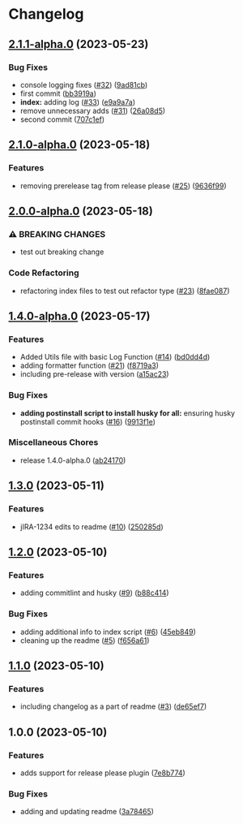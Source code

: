 # Changelog

## [2.1.1-alpha.0](https://github.com/vinodh-jw/sample-version-package/compare/v2.1.0-alpha.0...v2.1.1-alpha.0) (2023-05-23)


### Bug Fixes

* console logging fixes ([#32](https://github.com/vinodh-jw/sample-version-package/issues/32)) ([9ad81cb](https://github.com/vinodh-jw/sample-version-package/commit/9ad81cbbde7b56654772e3ee556e82a32a622b64))
* first commit ([bb3919a](https://github.com/vinodh-jw/sample-version-package/commit/bb3919aa1cfc8e5826d5c9a9caabe692d1effc97))
* **index:** adding log ([#33](https://github.com/vinodh-jw/sample-version-package/issues/33)) ([e9a9a7a](https://github.com/vinodh-jw/sample-version-package/commit/e9a9a7a9cb49c0e78e54f053f1697f86e389a8ee))
* remove unnecessary adds ([#31](https://github.com/vinodh-jw/sample-version-package/issues/31)) ([26a08d5](https://github.com/vinodh-jw/sample-version-package/commit/26a08d57309a58e1a735ec84be43ad0defa3d515))
* second commit ([707c1ef](https://github.com/vinodh-jw/sample-version-package/commit/707c1efae2f7693e0d9ddedf05a18b29044b8f46))

## [2.1.0-alpha.0](https://github.com/vinodh-jw/sample-version-package/compare/v2.0.0-alpha.0...v2.1.0-alpha.0) (2023-05-18)


### Features

* removing prerelease tag from release please ([#25](https://github.com/vinodh-jw/sample-version-package/issues/25)) ([9636f99](https://github.com/vinodh-jw/sample-version-package/commit/9636f99e5c43a3bf851f3cef179aecc7f6552064))

## [2.0.0-alpha.0](https://github.com/vinodh-jw/sample-version-package/compare/v1.4.0-alpha.0...v2.0.0-alpha.0) (2023-05-18)


### ⚠ BREAKING CHANGES

* test out breaking change

### Code Refactoring

* refactoring index files to test out refactor type ([#23](https://github.com/vinodh-jw/sample-version-package/issues/23)) ([8fae087](https://github.com/vinodh-jw/sample-version-package/commit/8fae08782b3272aeadb54af332aa5aa0e78bfdd5))

## [1.4.0-alpha.0](https://github.com/vinodh-jw/sample-version-package/compare/v1.3.0...v1.4.0-alpha.0) (2023-05-17)


### Features

* Added Utils file with basic Log Function ([#14](https://github.com/vinodh-jw/sample-version-package/issues/14)) ([bd0dd4d](https://github.com/vinodh-jw/sample-version-package/commit/bd0dd4dd5fc33ddf401674c206e7704400a37558))
* adding formatter function ([#21](https://github.com/vinodh-jw/sample-version-package/issues/21)) ([f8719a3](https://github.com/vinodh-jw/sample-version-package/commit/f8719a3c8f441918ed3dfd9a72684c1e70b465a8))
* including pre-release with version ([a15ac23](https://github.com/vinodh-jw/sample-version-package/commit/a15ac238e9c7221fdc027dbdb21eb26808d8fd35))


### Bug Fixes

* **adding postinstall script to install husky for all:** ensuring husky postinstall commit hooks ([#16](https://github.com/vinodh-jw/sample-version-package/issues/16)) ([9913f1e](https://github.com/vinodh-jw/sample-version-package/commit/9913f1e4ba3366b4aab80d752ca84a19587c6658))


### Miscellaneous Chores

* release 1.4.0-alpha.0 ([ab24170](https://github.com/vinodh-jw/sample-version-package/commit/ab2417034af23328914f6b0b0d7b43340ebdd8e1))

## [1.3.0](https://github.com/vinodh-jw/sample-version-package/compare/v1.2.0...v1.3.0) (2023-05-11)


### Features

* jIRA-1234 edits to readme ([#10](https://github.com/vinodh-jw/sample-version-package/issues/10)) ([250285d](https://github.com/vinodh-jw/sample-version-package/commit/250285d066b3c40b1085af6726ec747594ae415b))

## [1.2.0](https://github.com/vinodh-jw/sample-version-package/compare/v1.1.0...v1.2.0) (2023-05-10)


### Features

* adding commitlint and husky ([#9](https://github.com/vinodh-jw/sample-version-package/issues/9)) ([b88c414](https://github.com/vinodh-jw/sample-version-package/commit/b88c414985873dd4cdddcd6edbf42801a4ceccb8))


### Bug Fixes

* adding additional info to index script ([#6](https://github.com/vinodh-jw/sample-version-package/issues/6)) ([45eb849](https://github.com/vinodh-jw/sample-version-package/commit/45eb84989427e2b3e08cbcab179b42275c151355))
* cleaning up the readme ([#5](https://github.com/vinodh-jw/sample-version-package/issues/5)) ([f656a61](https://github.com/vinodh-jw/sample-version-package/commit/f656a613d9e764c523ea951cedb76706482cc8be))

## [1.1.0](https://github.com/vinodh-jw/sample-version-package/compare/v1.0.0...v1.1.0) (2023-05-10)


### Features

* including changelog as a part of readme ([#3](https://github.com/vinodh-jw/sample-version-package/issues/3)) ([de65ef7](https://github.com/vinodh-jw/sample-version-package/commit/de65ef76b2e4759b17c2cdde700d354c53264695))

## 1.0.0 (2023-05-10)


### Features

* adds support for release please plugin ([7e8b774](https://github.com/vinodh-jw/sample-version-package/commit/7e8b774ff2ab1d9a5be3d4a0d816d6599f028b85))


### Bug Fixes

* adding and updating readme ([3a78465](https://github.com/vinodh-jw/sample-version-package/commit/3a784656eeb170315791812dfdc9d6cbe60d7c9e))
